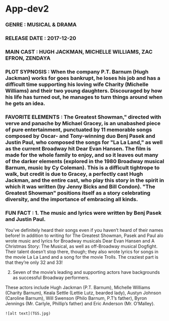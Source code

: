 # App-dev2

### GENRE : MUSICAL & DRAMA 

### RELEASE DATE :  2017-12-20

### MAIN CAST : HUGH JACKMAN, MICHELLE WILLIAMS, ZAC EFRON, ZENDAYA 

### PLOT SYPNOSIS : When the company P.T. Barnum (Hugh Jackman) works for goes bankrupt, he loses his job and has a difficult time supporting his loving wife Charity (Michelle Williams) and their two young daughters. Discouraged by how his life has turned out, he manages to turn things around when he gets an idea.

### FAVORITE ELEMENTS : The Greatest Showman," directed with verve and panache by Michael Gracey, is an unabashed piece of pure entertainment, punctuated by 11 memorable songs composed by Oscar- and Tony-winning duo Benj Pasek and Justin Paul, who composed the songs for "La La Land," as well as the current Broadway hit Dear Evan Hansen. The film is made for the whole family to enjoy, and so it leaves out many of the darker elements (explored in the 1980 Broadway musical Barnum, music by Cy Coleman). This is a difficult tightrope to walk, but credit is due to Gracey, a perfectly cast Hugh Jackman, and the entire cast, who play this story in the spirit in which it was written (by Jenny Bicks and Bill Condon). "The Greatest Showman" positions itself as a story celebrating diversity, and the importance of embracing all kinds. 

### FUN FACT : 1. The music and lyrics were written by Benj Pasek and Justin Paul.


You’ve definitely heard their songs even if you haven’t heard of their names before! In addition to writing for The Greatest Showman, Pasek and Paul alo wrote music and lyrics for Broadway musicals Dear Evan Hansen and A Christmas Story: The Musical, as well as off-Broadway musical Dogfight. Their talent doesn’t stop there, though; they also wrote lyrics for songs in the movie La La Land and a song for the movie Trolls. The craziest part is that they’re only 32 and 33!

 2. Seven of the movie’s leading and supporting actors have backgrounds as successful Broadway performers.


These actors include Hugh Jackman (P.T. Barnum), Michelle Williams (Charity Barnum), Keala Settle (Lettie Lutz, bearded lady), Austyn Johnson (Caroline Barnum), Will Swenson (Philo Barnum, P.T’s father), Byron Jennings (Mr. Carlyle, Phillip’s father) and Eric Anderson (Mr. O’Malley).


	![alt text](TGS.jpg)
